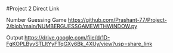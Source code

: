 #Project 2 
Direct Link 



Number Guessing Game https://github.com/Prashant-77/Project-2/blob/main/NUMBERGUESSGAMEWITHWINDOW.py



Output https://drive.google.com/file/d/1D-FgKOPLByvSTLltYyFTqGXy6Bk_4XUy/view?usp=share_link
